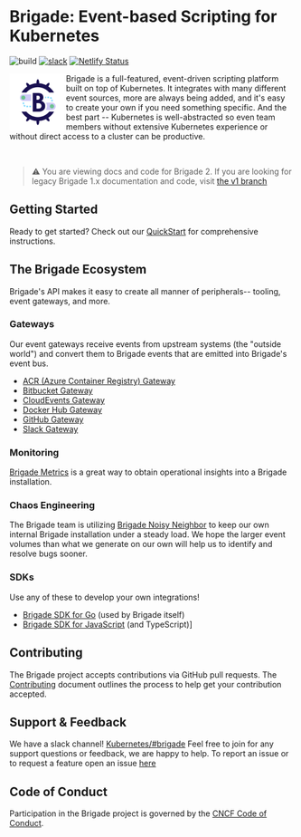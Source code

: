 # Brigade: Event-based Scripting for Kubernetes

![build](https://badgr.brigade2.io/v1/github/checks/brigadecore/brigade/badge.svg?appID=99005&branch=main)
[![slack](https://img.shields.io/badge/slack-brigade-brightgreen.svg?logo=slack)](https://kubernetes.slack.com/messages/C87MF1RFD)
[![Netlify Status](https://api.netlify.com/api/v1/badges/82538e29-5fcd-4196-8fa5-8de57cc096ed/deploy-status)](https://app.netlify.com/sites/brigade-docs/deploys)

<img width="100" align="left" src="logo.png">

Brigade is a full-featured, event-driven scripting platform built on top of
Kubernetes. It integrates with many different event sources, more are always
being added, and it's easy to create your own if you need something specific.
And the best part -- Kubernetes is well-abstracted so even team members without
extensive Kubernetes experience or without direct access to a cluster can be
productive.

<br clear="left"/>

> ⚠️ You are viewing docs and code for Brigade 2. If you are looking for legacy
> Brigade 1.x documentation and code, visit
> [the v1 branch](https://github.com/brigadecore/brigade/tree/v1) 

## Getting Started

Ready to get started? Check out our
[QuickStart](https://docs.brigade.sh/intro/quickstart/) for comprehensive
instructions.

## The Brigade Ecosystem

Brigade's API makes it easy to create all manner of peripherals-- tooling, event
gateways, and more.

### Gateways

Our event gateways receive events from upstream systems (the "outside world")
and convert them to Brigade events that are emitted into Brigade's event bus.

* [ACR (Azure Container Registry) Gateway](https://github.com/brigadecore/brigade-acr-gateway)
* [Bitbucket Gateway](https://github.com/brigadecore/brigade-bitbucket-gateway/tree/v2)
* [CloudEvents Gateway](https://github.com/brigadecore/brigade-cloudevents-gateway)
* [Docker Hub Gateway](https://github.com/brigadecore/brigade-dockerhub-gateway)
* [GitHub Gateway](https://github.com/brigadecore/brigade-github-gateway)
* [Slack Gateway](https://github.com/brigadecore/brigade-slack-gateway)

### Monitoring

[Brigade Metrics](https://github.com/brigadecore/brigade-metrics) is a great way
to obtain operational insights into a Brigade installation.

### Chaos Engineering

The Brigade team is utilizing
[Brigade Noisy Neighbor](https://github.com/brigadecore/brigade-noisy-neighbor)
to keep our own internal Brigade installation under a steady load. We hope the
larger event volumes than what we generate on our own will help us to identify
and resolve bugs sooner.

### SDKs

Use any of these to develop your own integrations!

* [Brigade SDK for Go](https://github.com/brigadecore/brigade/tree/main/sdk) (used by Brigade itself)
* [Brigade SDK for JavaScript](https://github.com/krancour/brigade-sdk-for-js) (and TypeScript)]

## Contributing

The Brigade project accepts contributions via GitHub pull requests. The
[Contributing](CONTRIBUTING.md) document outlines the process to help get your
contribution accepted.

## Support & Feedback

We have a slack channel!
[Kubernetes/#brigade](https://kubernetes.slack.com/messages/C87MF1RFD) Feel free
to join for any support questions or feedback, we are happy to help. To report
an issue or to request a feature open an issue
[here](https://github.com/brigadecore/brigade/issues)

## Code of Conduct

Participation in the Brigade project is governed by the
[CNCF Code of Conduct](https://github.com/cncf/foundation/blob/master/code-of-conduct.md).
